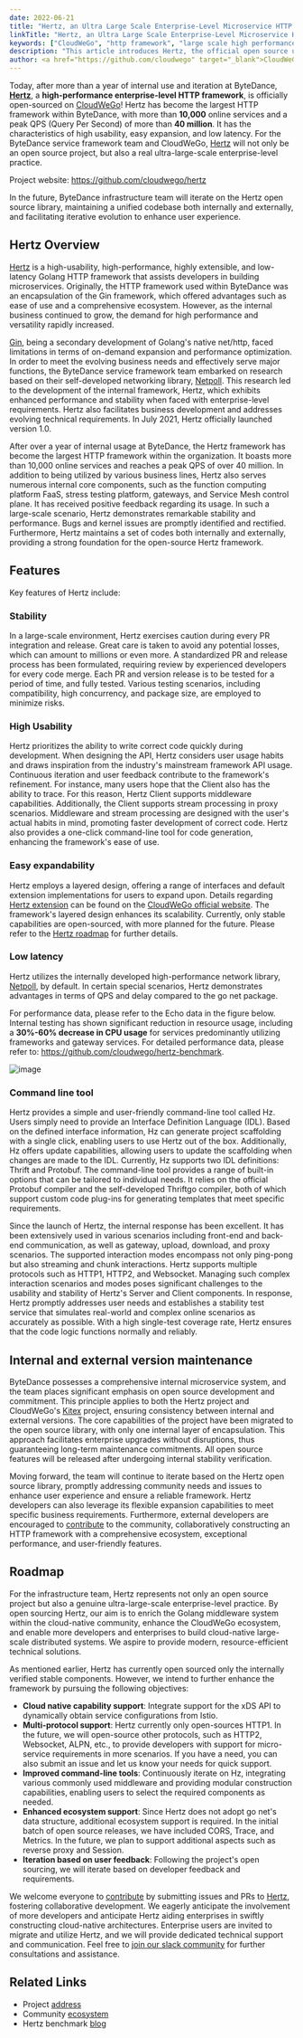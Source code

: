 ```yaml
---
date: 2022-06-21
title: "Hertz, an Ultra Large Scale Enterprise-Level Microservice HTTP Framework, is Now Officially Open Source!"
linkTitle: "Hertz, an Ultra Large Scale Enterprise-Level Microservice HTTP Framework, is Now Officially Open Source!"
keywords: ["CloudWeGo", "http framework", "large scale high performance", "Hertz", "ByteDance Open Source", "open source"]
description: "This article introduces Hertz, the official open source ultra-large-scale enterprise-level microservice HTTP framework developed by ByteDance"
author: <a href="https://github.com/cloudwego" target="_blank">CloudWeGo Team</a>
---
```

Today, after more than a year of internal use and iteration at ByteDance, **[Hertz](https://github.com/cloudwego/hertz)**, a **high-performance enterprise-level HTTP framework**, is officially open-sourced on [CloudWeGo](https://github.com/cloudwego)! Hertz has become the largest HTTP framework within ByteDance, with more than **10,000** online services and a peak QPS (Query Per Second) of more than **40 million**. It has the characteristics of high usability, easy expansion, and low latency. For the ByteDance service framework team and CloudWeGo, [Hertz](https://github.com/cloudwego/hertz) will not only be an open source project, but also a real ultra-large-scale enterprise-level practice.

Project website: https://github.com/cloudwego/hertz

In the future, ByteDance infrastructure team will iterate on the Hertz open source library, maintaining a unified codebase both internally and externally, and facilitating iterative evolution to enhance user experience.

## Hertz Overview
[Hertz](https://github.com/cloudwego/hertz) is a high-usability, high-performance, highly extensible, and low-latency Golang HTTP framework that assists developers in building microservices. Originally, the HTTP framework used within ByteDance was an encapsulation of the Gin framework, which offered advantages such as ease of use and a comprehensive ecosystem. However, as the internal business continued to grow, the demand for high performance and versatility rapidly increased.

[Gin](https://github.com/gin-gonic/gin), being a secondary development of Golang's native net/http, faced limitations in terms of on-demand expansion and performance optimization. In order to meet the evolving business needs and effectively serve major functions, the ByteDance service framework team embarked on research based on their self-developed networking library, [Netpoll](https://github.com/cloudwego/netpoll). This research led to the development of the internal framework, Hertz, which exhibits enhanced performance and stability when faced with enterprise-level requirements. Hertz also facilitates business development and addresses evolving technical requirements. In July 2021, Hertz officially launched version 1.0.

After over a year of internal usage at ByteDance, the Hertz framework has become the largest HTTP framework within the organization. It boasts more than 10,000 online services and reaches a peak QPS of over 40 million. In addition to being utilized by various business lines, Hertz also serves numerous internal core components, such as the function computing platform FaaS, stress testing platform, gateways, and Service Mesh control plane. It has received positive feedback regarding its usage.
In such a large-scale scenario, Hertz demonstrates remarkable stability and performance. Bugs and kernel issues are promptly identified and rectified. Furthermore, Hertz maintains a set of codes both internally and externally, providing a strong foundation for the open-source Hertz framework.

## Features
Key features of Hertz include:

### Stability
  In a large-scale environment, Hertz exercises caution during every PR integration and release. Great care is taken to avoid any potential losses, which can amount to millions or even more. A standardized PR and release process has been formulated, requiring review by experienced developers for every code merge. Each PR and version release is to be tested for a period of time, and fully tested. Various testing scenarios, including compatibility, high concurrency, and package size, are employed to minimize risks. 

### High Usability
  Hertz prioritizes the ability to write correct code quickly during development. When designing the API, Hertz considers user usage habits and draws inspiration from the industry's mainstream framework API usage. Continuous iteration and user feedback contribute to the framework's refinement. For instance, many users hope that the Client also has the ability to trace. For this reason, Hertz Client supports middleware capabilities. Additionally, the Client supports stream processing in proxy scenarios. Middleware and stream processing are designed with the user's actual habits in mind, promoting faster development of correct code. Hertz also provides a one-click command-line tool for code generation, enhancing the framework's ease of use.
### Easy expandability
  Hertz employs a layered design, offering a range of interfaces and default extension implementations for users to expand upon. Details regarding [Hertz extension](https://www.cloudwego.io/zh/docs/hertz/tutorials/framework-exten/) can be found on the [CloudWeGo official website](https://www.cloudwego.io). The framework's layered design enhances its scalability. Currently, only stable capabilities are open-sourced, with more planned for the future. Please refer to the [Hertz roadmap](https://github.com/cloudwego/hertz/blob/develop/ROADMAP.md) for further details.

### Low latency
  Hertz utilizes the internally developed high-performance network library,  [Netpoll](https://github.com/cloudwego/netpoll), by default. In certain special scenarios, Hertz demonstrates advantages in terms of QPS and delay compared to the go net package.
  
  For performance data, please refer to the Echo data in the figure below.  Internal testing has shown significant reduction in resource usage, including a **30%-60% decrease in CPU usage** for services predominantly utilizing frameworks and gateway services. For detailed performance data, please refer to: https://github.com/cloudwego/hertz-benchmark.

![image](/img/blog/Hertz_Open_Source/Echo.png)

### Command line tool
  Hertz provides a simple and user-friendly command-line tool called Hz. Users simply need to provide an Interface Definition Language (IDL). Based on the defined interface information, Hz can generate project scaffolding with a single click, enabling users to use Hertz out of the box. Additionally, Hz offers update capabilities, allowing users to update the scaffolding when changes are made to the IDL. Currently, Hz supports two IDL definitions: Thrift and Protobuf. The command-line tool provides a range of built-in options that can be tailored to individual needs. It relies on the official Protobuf compiler and the self-developed Thriftgo compiler, both of which support custom code plug-ins for generating templates that meet specific requirements.

Since the launch of Hertz, the internal response has been excellent. It has been extensively used in various scenarios including front-end and back-end communication, as well as gateway, upload, download, and proxy scenarios. The supported interaction modes encompass not only ping-pong but also streaming and chunk interactions. Hertz supports multiple protocols such as HTTP1, HTTP2, and Websocket. Managing such complex interaction scenarios and modes poses significant challenges to the usability and stability of Hertz's Server and Client components. In response, Hertz promptly addresses user needs and establishes a stability test service that simulates real-world and complex online scenarios as accurately as possible. With a high single-test coverage rate, Hertz ensures that the code logic functions normally and reliably.

## Internal and external version maintenance
ByteDance possesses a comprehensive internal microservice system, and the team places significant emphasis on open source development and commitment. This principle applies to both the Hertz project and CloudWeGo's [Kitex](https://github.com/cloudwego/kitex) project, ensuring consistency between internal and external versions. The core capabilities of the project have been migrated to the open source library, with only one internal layer of encapsulation. This approach facilitates enterprise upgrades without disruptions, thus guaranteeing long-term maintenance commitments. All open source features will be released after undergoing internal stability verification.

Moving forward, the team will continue to iterate based on the Hertz open source library, promptly addressing community needs and issues to enhance user experience and ensure a reliable framework. Hertz developers can also leverage its flexible expansion capabilities to meet specific business requirements. Furthermore, external developers are encouraged to [contribute](https://github.com/cloudwego/hertz/blob/develop/CONTRIBUTING.md) to the community, collaboratively constructing an HTTP framework with a comprehensive ecosystem, exceptional performance, and user-friendly features.

## Roadmap
For the infrastructure team, Hertz represents not only an open source project but also a genuine ultra-large-scale enterprise-level practice. By open sourcing Hertz, our aim is to enrich the Golang middleware system within the cloud-native community, enhance the CloudWeGo ecosystem, and enable more developers and enterprises to build cloud-native large-scale distributed systems. We aspire to provide modern, resource-efficient technical solutions.

As mentioned earlier, Hertz has currently open sourced only the internally verified stable components. However, we intend to further enhance the framework by pursuing the following objectives:
- **Cloud native capability support**: Integrate support for the xDS API to dynamically obtain service configurations from Istio.
- **Multi-protocol support**: Hertz currently only open-sources HTTP1. In the future, we will open-source other protocols, such as HTTP2, Websocket, ALPN, etc., to provide developers with support for micro-service requirements in more scenarios. If you have a need, you can also submit an issue and let us know your needs for quick support.
- **Improved command-line tools**: Continuously iterate on Hz, integrating various commonly used middleware and providing modular construction capabilities, enabling users to select the required components as needed.
- **Enhanced ecosystem support**: Since Hertz does not adopt go net's data structure, additional ecosystem support is required. In the initial batch of open source releases, we have included CORS, Trace, and Metrics. In the future, we plan to support additional aspects such as reverse proxy and Session.
- **Iteration based on user feedback**: Following the project's open sourcing, we will iterate based on developer feedback and requirements.

We welcome everyone to [contribute](https://github.com/cloudwego/hertz/blob/develop/CONTRIBUTING.md) by submitting issues and PRs to [Hertz](https://github.com/cloudwego/hertz), fostering collaborative development. We eagerly anticipate the involvement of more developers and anticipate Hertz aiding enterprises in swiftly constructing cloud-native architectures. Enterprise users are invited to migrate and utilize Hertz, and we will provide dedicated technical support and communication. Feel free to [join our slack community](https://join.slack.com/t/cloudwego/shared_invite/zt-tmcbzewn-UjXMF3ZQsPhl7W3tEDZboA) for further consultations and assistance.

## Related Links
- Project [address](https://github.com/cloudwego/hertz)
- Community [ecosystem](https://github.com/hertz-contrib)
- Hertz benchmark [blog](https://github.com/cloudwego/cloudwego.github.io/tree/main/content/en/blog/news/Hertz_Benchmark)